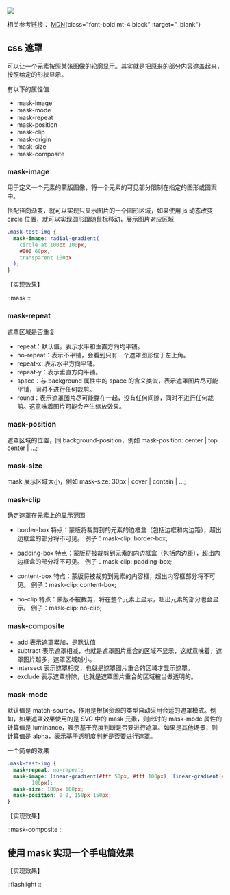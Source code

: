 <img class="w-full" src="https://pic2.zhimg.com/v2-fd1ad6d61a1044907690d42e3616ae45_r.jpg" />

相关参考链接：
[MDN](https://developer.mozilla.org/en-US/docs/Web/CSS/mask){class="font-bold mt-4 block" :target="\_blank"}

## css 遮罩

可以让一个元素按照某张图像的轮廓显示。其实就是把原来的部分内容遮盖起来，按照给定的形状显示。

有以下的属性值

- mask-image
- mask-mode
- mask-repeat
- mask-position
- mask-clip
- mask-origin
- mask-size
- mask-composite

### mask-image

用于定义一个元素的蒙版图像，将一个元素的可见部分限制在指定的图形或图案中。

搭配径向渐变，就可以实现只显示图片的一个圆形区域，如果使用 js 动态改变 circle 位置，就可以实现圆形跟随鼠标移动，展示图片对应区域

```css
.mask-test-img {
  mask-image: radial-gradient(
    circle at 100px 100px,
    #000 60px,
    transparent 100px
  );
}
```

【实现效果】

::mask
::

### mask-repeat

遮罩区域是否重复

- repeat：默认值，表示水平和垂直方向均平铺。
- no-repeat：表示不平铺，会看到只有一个遮罩图形位于左上角。
- repeat-x: 表示水平方向平铺。
- repeat-y：表示垂直方向平铺。
- space：与 background 属性中的 space 的含义类似，表示遮罩图片尽可能平铺，同时不进行任何裁剪。
- round：表示遮罩图片尽可能靠在一起，没有任何间隙，同时不进行任何裁剪。这意味着图片可能会产生缩放效果。

### mask-position

遮罩区域的位置，同 background-position，例如 mask-position: center | top center | ...;

### mask-size

mask 展示区域大小，例如 mask-size: 30px | cover | contain | ...;

### mask-clip

确定遮罩在元素上的显示范围

- border-box
  特点：蒙版将裁剪到的元素的边框盒（包括边框和内边距），超出边框盒的部分将不可见。
  例子：mask-clip: border-box;

- padding-box
  特点：蒙版将被裁剪到元素的内边框盒（包括内边距），超出内边框盒的部分将不可见。
  例子：mask-clip: padding-box;

- content-box
  特点：蒙版将被裁剪到元素的内容框，超出内容框部分将不可见。
  例子：mask-clip: content-box;

- no-clip
  特点：蒙版不被裁剪，将在整个元素上显示，超出元素的部分也会显示。
  例子：mask-clip: no-clip;

### mask-composite

- add 表示遮罩累加，是默认值
- subtract 表示遮罩相减，也就是遮罩图片重合的区域不显示，这就意味着，遮罩图片越多，遮罩区域越小。
- intersect 表示遮罩相交，也就是遮罩图片重合的区域才显示遮罩。
- exclude 表示遮罩排除，也就是遮罩图片重合的区域被当做透明的。

### mask-mode

默认值是 match-source，作用是根据资源的类型自动采用合适的遮罩模式。例如，如果遮罩效果使用的是 SVG 中的 mask 元素，则此时的 mask-mode 属性的计算值是 luminance，表示基于亮度判断是否要进行遮罩。如果是其他场景，则计算值是 alpha，表示基于透明度判断是否要进行遮罩。

一个简单的效果

```css
.mask-test-img {
  mask-repeat: no-repeat;
  mask-image: linear-gradient(#fff 50px, #fff 100px), linear-gradient(#fff 50px, #fff
        100px);
  mask-size: 100px 100px;
  mask-position: 0 0, 150px 150px;
}
```

【实现效果】

::mask-composite
::

## 使用 mask 实现一个手电筒效果

【实现效果】

::flashlight
::
